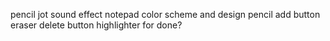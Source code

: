pencil jot sound effect
notepad color scheme and design
pencil add button
eraser delete button
highlighter for done?